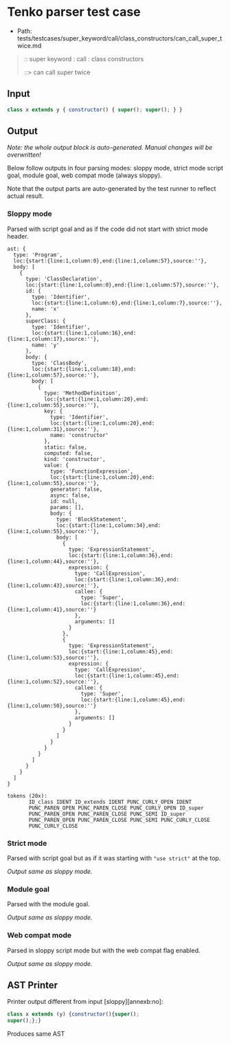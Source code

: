 # Tenko parser test case

- Path: tests/testcases/super_keyword/call/class_constructors/can_call_super_twice.md

> :: super keyword : call : class constructors
>
> ::> can call super twice

## Input

`````js
class x extends y { constructor() { super(); super(); } }
`````

## Output

_Note: the whole output block is auto-generated. Manual changes will be overwritten!_

Below follow outputs in four parsing modes: sloppy mode, strict mode script goal, module goal, web compat mode (always sloppy).

Note that the output parts are auto-generated by the test runner to reflect actual result.

### Sloppy mode

Parsed with script goal and as if the code did not start with strict mode header.

`````
ast: {
  type: 'Program',
  loc:{start:{line:1,column:0},end:{line:1,column:57},source:''},
  body: [
    {
      type: 'ClassDeclaration',
      loc:{start:{line:1,column:0},end:{line:1,column:57},source:''},
      id: {
        type: 'Identifier',
        loc:{start:{line:1,column:6},end:{line:1,column:7},source:''},
        name: 'x'
      },
      superClass: {
        type: 'Identifier',
        loc:{start:{line:1,column:16},end:{line:1,column:17},source:''},
        name: 'y'
      },
      body: {
        type: 'ClassBody',
        loc:{start:{line:1,column:18},end:{line:1,column:57},source:''},
        body: [
          {
            type: 'MethodDefinition',
            loc:{start:{line:1,column:20},end:{line:1,column:55},source:''},
            key: {
              type: 'Identifier',
              loc:{start:{line:1,column:20},end:{line:1,column:31},source:''},
              name: 'constructor'
            },
            static: false,
            computed: false,
            kind: 'constructor',
            value: {
              type: 'FunctionExpression',
              loc:{start:{line:1,column:20},end:{line:1,column:55},source:''},
              generator: false,
              async: false,
              id: null,
              params: [],
              body: {
                type: 'BlockStatement',
                loc:{start:{line:1,column:34},end:{line:1,column:55},source:''},
                body: [
                  {
                    type: 'ExpressionStatement',
                    loc:{start:{line:1,column:36},end:{line:1,column:44},source:''},
                    expression: {
                      type: 'CallExpression',
                      loc:{start:{line:1,column:36},end:{line:1,column:43},source:''},
                      callee: {
                        type: 'Super',
                        loc:{start:{line:1,column:36},end:{line:1,column:41},source:''}
                      },
                      arguments: []
                    }
                  },
                  {
                    type: 'ExpressionStatement',
                    loc:{start:{line:1,column:45},end:{line:1,column:53},source:''},
                    expression: {
                      type: 'CallExpression',
                      loc:{start:{line:1,column:45},end:{line:1,column:52},source:''},
                      callee: {
                        type: 'Super',
                        loc:{start:{line:1,column:45},end:{line:1,column:50},source:''}
                      },
                      arguments: []
                    }
                  }
                ]
              }
            }
          }
        ]
      }
    }
  ]
}

tokens (20x):
       ID_class IDENT ID_extends IDENT PUNC_CURLY_OPEN IDENT
       PUNC_PAREN_OPEN PUNC_PAREN_CLOSE PUNC_CURLY_OPEN ID_super
       PUNC_PAREN_OPEN PUNC_PAREN_CLOSE PUNC_SEMI ID_super
       PUNC_PAREN_OPEN PUNC_PAREN_CLOSE PUNC_SEMI PUNC_CURLY_CLOSE
       PUNC_CURLY_CLOSE
`````

### Strict mode

Parsed with script goal but as if it was starting with `"use strict"` at the top.

_Output same as sloppy mode._

### Module goal

Parsed with the module goal.

_Output same as sloppy mode._

### Web compat mode

Parsed in sloppy script mode but with the web compat flag enabled.

_Output same as sloppy mode._

## AST Printer

Printer output different from input [sloppy][annexb:no]:

````js
class x extends (y) {constructor(){super();
super();};}
````

Produces same AST
